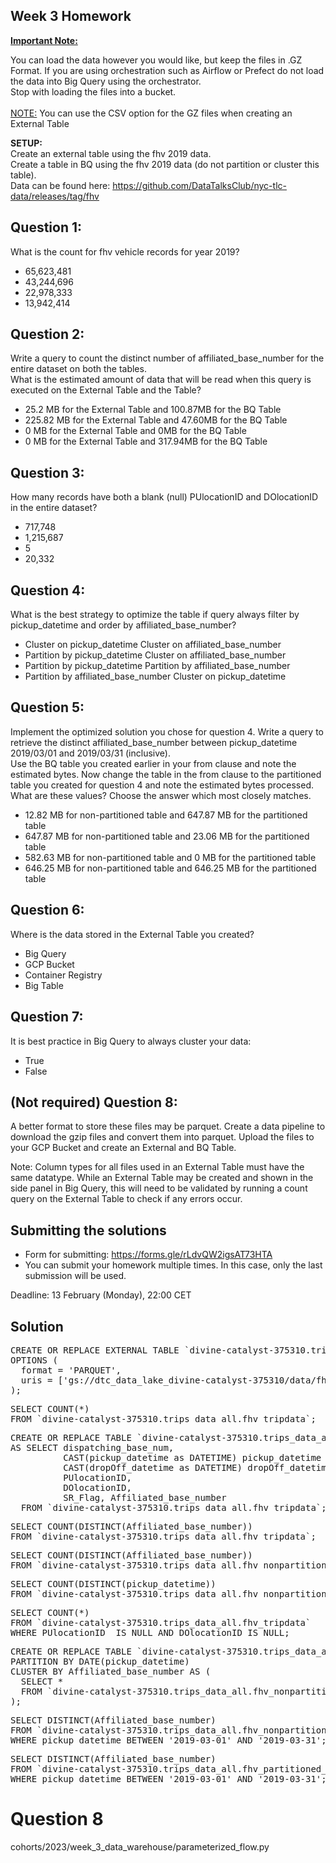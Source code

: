 ## Week 3 Homework
<b><u>Important Note:</b></u> <p>You can load the data however you would like, but keep the files in .GZ Format. 
If you are using orchestration such as Airflow or Prefect do not load the data into Big Query using the orchestrator.</br> 
Stop with loading the files into a bucket. </br></br>
<u>NOTE:</u> You can use the CSV option for the GZ files when creating an External Table</br>

<b>SETUP:</b></br>
Create an external table using the fhv 2019 data. </br>
Create a table in BQ using the fhv 2019 data (do not partition or cluster this table). </br>
Data can be found here: https://github.com/DataTalksClub/nyc-tlc-data/releases/tag/fhv </p>

## Question 1:
What is the count for fhv vehicle records for year 2019?
- 65,623,481
- 43,244,696
- 22,978,333
- 13,942,414

## Question 2:
Write a query to count the distinct number of affiliated_base_number for the entire dataset on both the tables.</br> 
What is the estimated amount of data that will be read when this query is executed on the External Table and the Table?

- 25.2 MB for the External Table and 100.87MB for the BQ Table
- 225.82 MB for the External Table and 47.60MB for the BQ Table
- 0 MB for the External Table and 0MB for the BQ Table
- 0 MB for the External Table and 317.94MB for the BQ Table 


## Question 3:
How many records have both a blank (null) PUlocationID and DOlocationID in the entire dataset?
- 717,748
- 1,215,687
- 5
- 20,332

## Question 4:
What is the best strategy to optimize the table if query always filter by pickup_datetime and order by affiliated_base_number?
- Cluster on pickup_datetime Cluster on affiliated_base_number
- Partition by pickup_datetime Cluster on affiliated_base_number
- Partition by pickup_datetime Partition by affiliated_base_number
- Partition by affiliated_base_number Cluster on pickup_datetime

## Question 5:
Implement the optimized solution you chose for question 4. Write a query to retrieve the distinct affiliated_base_number between pickup_datetime 2019/03/01 and 2019/03/31 (inclusive).</br> 
Use the BQ table you created earlier in your from clause and note the estimated bytes. Now change the table in the from clause to the partitioned table you created for question 4 and note the estimated bytes processed. What are these values? Choose the answer which most closely matches.
- 12.82 MB for non-partitioned table and 647.87 MB for the partitioned table
- 647.87 MB for non-partitioned table and 23.06 MB for the partitioned table
- 582.63 MB for non-partitioned table and 0 MB for the partitioned table
- 646.25 MB for non-partitioned table and 646.25 MB for the partitioned table


## Question 6: 
Where is the data stored in the External Table you created?

- Big Query
- GCP Bucket
- Container Registry
- Big Table


## Question 7:
It is best practice in Big Query to always cluster your data:
- True
- False


## (Not required) Question 8:
A better format to store these files may be parquet. Create a data pipeline to download the gzip files and convert them into parquet. Upload the files to your GCP Bucket and create an External and BQ Table. 


Note: Column types for all files used in an External Table must have the same datatype. While an External Table may be created and shown in the side panel in Big Query, this will need to be validated by running a count query on the External Table to check if any errors occur. 
 
## Submitting the solutions

* Form for submitting: https://forms.gle/rLdvQW2igsAT73HTA
* You can submit your homework multiple times. In this case, only the last submission will be used. 

Deadline: 13 February (Monday), 22:00 CET


## Solution

<pre>
CREATE OR REPLACE EXTERNAL TABLE `divine-catalyst-375310.trips_data_all.fhv_tripdata`
OPTIONS (
  format = 'PARQUET',
  uris = ['gs://dtc_data_lake_divine-catalyst-375310/data/fhv/fhv_tripdata_2019-*.parquet']
);</pre>

<pre>
SELECT COUNT(*) 
FROM `divine-catalyst-375310.trips_data_all.fhv_tripdata`;</pre>

<pre>
CREATE OR REPLACE TABLE `divine-catalyst-375310.trips_data_all.fhv_nonpartitioned_tripdata`
AS SELECT dispatching_base_num, 
          CAST(pickup_datetime as DATETIME) pickup_datetime , 
          CAST(dropOff_datetime as DATETIME) dropOff_datetime, 
          PUlocationID, 
          DOlocationID,
          SR_Flag, Affiliated_base_number
  FROM `divine-catalyst-375310.trips_data_all.fhv_tripdata`;</pre>

<pre>
SELECT COUNT(DISTINCT(Affiliated_base_number))
FROM `divine-catalyst-375310.trips_data_all.fhv_tripdata`;</pre>

<pre>
SELECT COUNT(DISTINCT(Affiliated_base_number))
FROM `divine-catalyst-375310.trips_data_all.fhv_nonpartitioned_tripdata`;</pre>

<pre>
SELECT COUNT(DISTINCT(pickup_datetime))
FROM `divine-catalyst-375310.trips_data_all.fhv_nonpartitioned_tripdata`;</pre>

<pre>
SELECT COUNT(*) 
FROM `divine-catalyst-375310.trips_data_all.fhv_tripdata`
WHERE PUlocationID  IS NULL AND DOlocationID IS NULL;</pre>

<pre>
CREATE OR REPLACE TABLE `divine-catalyst-375310.trips_data_all.fhv_partitioned_clustered_tripdata`
PARTITION BY DATE(pickup_datetime)
CLUSTER BY Affiliated_base_number AS (
  SELECT *
  FROM `divine-catalyst-375310.trips_data_all.fhv_nonpartitioned_tripdata`
);</pre>

<pre>SELECT DISTINCT(Affiliated_base_number)
FROM `divine-catalyst-375310.trips_data_all.fhv_nonpartitioned_tripdata`
WHERE pickup_datetime BETWEEN '2019-03-01' AND '2019-03-31';</pre>

<pre>
SELECT DISTINCT(Affiliated_base_number)
FROM `divine-catalyst-375310.trips_data_all.fhv_partitioned_clustered_tripdata`
WHERE pickup_datetime BETWEEN '2019-03-01' AND '2019-03-31';
</pre>

# Question 8
cohorts/2023/week_3_data_warehouse/parameterized_flow.py
